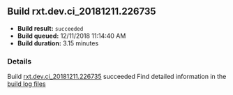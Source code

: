 ## Build rxt.dev.ci_20181211.226735
- **Build result:** `succeeded`
- **Build queued:** 12/11/2018 11:14:40 AM
- **Build duration:** 3.15 minutes
### Details
Build [rxt.dev.ci_20181211.226735](https://winappstudio.visualstudio.com/web/build.aspx?pcguid=a4ef43be-68ce-4195-a619-079b4d9834c2&builduri=vstfs%3a%2f%2f%2fBuild%2fBuild%2f26735) succeeded
Find detailed information in the [build log files](https://uwpctdiags.blob.core.windows.net/buildlogs/rxt.dev.ci_20181211.226735_logs.zip)
